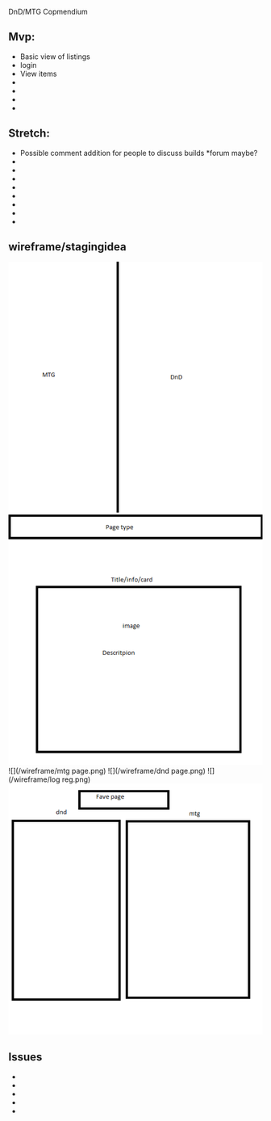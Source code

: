 DnD/MTG Copmendium



## Mvp:
* Basic view of listings
* login 
* View items
* 
* 
*     
* 

## Stretch:
* Possible comment addition for people to discuss builds
	*forum maybe?
* 
* 
* 
* 
* 
* 
* 
* 

## wireframe/stagingidea
![](/wireframe/Untitled.png)
![](/wireframe/pages.png)
![](/wireframe/mtg page.png)
![](/wireframe/dnd page.png)
![](/wireframe/log reg.png)
![](/wireframe/favpage.png)

## Issues
*  
* 
* 
* 
* 